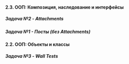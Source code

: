 
#### 2.3. ООП: Композиция, наследование и интерфейсы

##### Задача №2 - Attachments
##### Задача №1 - Посты (без Attachments)

#### 2.2. ООП: Объекты и классы

##### Задача №3 - Wall Tests

